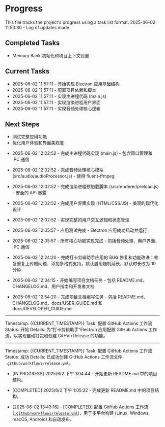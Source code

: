 # Progress

This file tracks the project's progress using a task list format.
2025-06-02 11:53:30 - Log of updates made.

## Completed Tasks

- Memory Bank 初始化和项目上下文设置

## Current Tasks

- 2025-06-02 11:57:11 - 开始实现 Electron 应用基础结构
- 2025-06-02 11:57:11 - 配置项目依赖和脚本
- 2025-06-02 11:57:11 - 实现主进程代码 (main.js)
- 2025-06-02 11:57:11 - 实现渲染进程用户界面
- 2025-06-02 11:57:11 - 实现音频处理核心逻辑

## Next Steps

- 测试完整应用功能
- 优化用户体验和界面美观度

* 2025-06-02 12:02:52 - 完成主进程代码实现 (main.js) - 包含窗口管理和 IPC 通信
* 2025-06-02 12:02:52 - 完成音频处理核心模块 (src/audio/audioProcessor.js) - 使用 fluent-ffmpeg
* 2025-06-02 12:02:52 - 完成渲染进程预加载脚本 (src/renderer/preload.js) - 安全的 API 暴露
* 2025-06-02 12:02:52 - 完成用户界面实现 (HTML/CSS/JS) - 美观的现代化设计
* 2025-06-02 12:02:52 - 实现完整的用户交互逻辑和状态管理

* 2025-06-02 12:05:57 - 应用测试完成 - Electron 应用成功启动并运行
* 2025-06-02 12:05:57 - 所有核心功能实现完成 - 包括音频处理、用户界面、IPC 通信

* 2025-06-02 12:24:20 - 完成打卡剪辑助手应用的 BUG 修复和功能改进：修复重复上传框问题，添加多格式支持，默认启用随机延长，默认时长改为 10 分钟

* 2025-06-02 12:34:15 - 开始编写项目文档任务 - 包括 README.md、CHANGELOG.md、用户指南和开发者文档

* 2025-06-02 12:54:20 - 完成项目文档编写任务 - 包括 README.md、CHANGELOG.md、docs/USER_GUIDE.md 和 docs/DEVELOPER_GUIDE.md

---

Timestamp: {{CURRENT_TIMESTAMP}}
Task: 配置 GitHub Actions 工作流
Status: 开始
Details: 为“打卡剪辑助手”Electron 应用配置 GitHub Actions 工作流，以实现自动打包和创建 GitHub Release 的功能。

---

Timestamp: {{CURRENT_TIMESTAMP}}
Task: 配置 GitHub Actions 工作流
Status: 成功
Details: 已成功创建 GitHub Actions 工作流文件 `.github/workflows/release.yml`。

- [IN PROGRESS] 2025/6/2 下午 1:04:44 - 开始更新 README.md 中的项目结构。

- [COMPLETED] 2025/6/2 下午 1:05:22 - 完成更新 README.md 中的项目结构。

* [2025-06-02 13:43:16] - [COMPLETED] 配置 GitHub Actions 工作流 ([`.github/workflows/release.yml`](.github/workflows/release.yml:0))，用于多平台构建 (Linux, Windows, macOS, Android) 和自动发布。
